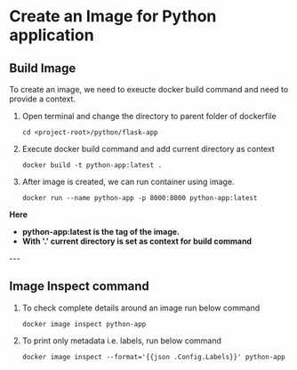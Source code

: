 
# Create an Image for Python application

## Build Image

To create an image, we need to exeucte docker build command and need to provide a context.

1. Open terminal and change the directory to parent folder of dockerfile

    ```
    cd <project-root>/python/flask-app
    ```
2. Execute docker build command and add current directory as context

    ```
    docker build -t python-app:latest .
    ```

3.  After image is created, we can run container using image.
    ```
    docker run --name python-app -p 8000:8000 python-app:latest
    ```


<B>Here 
- python-app:latest is the tag of the image.
- With '.' current directory is set as context for build command 
</B>
---

## Image Inspect command

1. To check complete details around an image run below command

    ```
    docker image inspect python-app
    ```
2. To print only metadata i.e. labels, run below command
    ```
    docker image inspect --format='{{json .Config.Labels}}' python-app
    ```